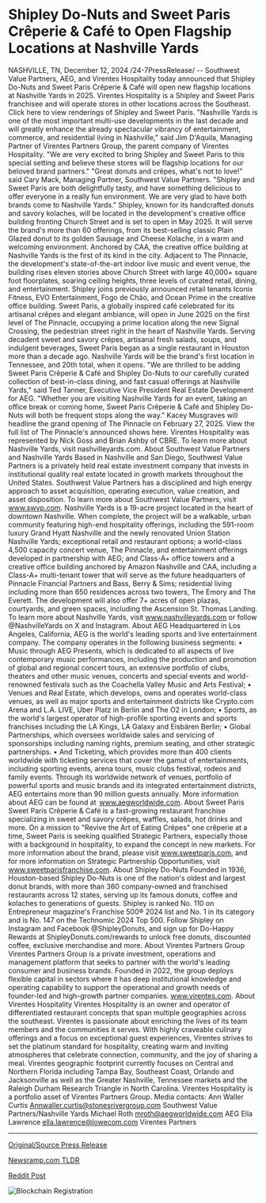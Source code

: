 # Shipley Do-Nuts and Sweet Paris Crêperie & Café to Open Flagship Locations at Nashville Yards

NASHVILLE, TN, December 12, 2024 /24-7PressRelease/ -- Southwest Value Partners, AEG, and Virentes Hospitality today announced that Shipley Do-Nuts and Sweet Paris Crêperie & Café will open new flagship locations at Nashville Yards in 2025. Virentes Hospitality is a Shipley and Sweet Paris franchisee and will operate stores in other locations across the Southeast.  Click here to view renderings of Shipley and Sweet Paris.  "Nashville Yards is one of the most important multi-use developments in the last decade and will greatly enhance the already spectacular vibrancy of entertainment, commerce, and residential living in Nashville," said Jim D'Aquila, Managing Partner of Virentes Partners Group, the parent company of Virentes Hospitality. "We are very excited to bring Shipley and Sweet Paris to this special setting and believe these stores will be flagship locations for our beloved brand partners."  "Great donuts and crêpes, what's not to love!" said Cary Mack, Managing Partner, Southwest Value Partners. "Shipley and Sweet Paris are both delightfully tasty, and have something delicious to offer everyone in a really fun environment. We are very glad to have both brands come to Nashville Yards."   Shipley, known for its handcrafted donuts and savory kolaches, will be located in the development's creative office building fronting Church Street and is set to open in May 2025. It will serve the brand's more than 60 offerings, from its best-selling classic Plain Glazed donut to its golden Sausage and Cheese Kolache, in a warm and welcoming environment.  Anchored by CAA, the creative office building at Nashville Yards is the first of its kind in the city. Adjacent to The Pinnacle, the development's state-of-the-art indoor live music and event venue, the building rises eleven stories above Church Street with large 40,000+ square foot floorplates, soaring ceiling heights, three levels of curated retail, dining, and entertainment. Shipley joins previously announced retail tenants Iconix Fitness, EVO Entertainment, Fogo de Chão, and Ocean Prime in the creative office building.   Sweet Paris, a globally inspired café celebrated for its artisanal crêpes and elegant ambiance, will open in June 2025 on the first level of The Pinnacle, occupying a prime location along the new Signal Crossing, the pedestrian street right in the heart of Nashville Yards.   Serving decadent sweet and savory crêpes, artisanal fresh salads, soups, and indulgent beverages, Sweet Paris began as a single restaurant in Houston more than a decade ago. Nashville Yards will be the brand's first location in Tennessee, and 20th total, when it opens.  "We are thrilled to be adding Sweet Paris Crêperie & Café and Shipley Do-Nuts to our carefully curated collection of best-in-class dining, and fast casual offerings at Nashville Yards," said Ted Tanner, Executive Vice President Real Estate Development for AEG. "Whether you are visiting Nashville Yards for an event, taking an office break or coming home, Sweet Paris Crêperie & Café and Shipley Do-Nuts will both be frequent stops along the way."   Kacey Musgraves will headline the grand opening of The Pinnacle on February 27, 2025. View the full list of The Pinnacle's announced shows here.  Virentes Hospitality was represented by Nick Goss and Brian Ashby of CBRE.  To learn more about Nashville Yards, visit nashvilleyards.com.  About Southwest Value Partners and Nashville Yards  Based in Nashville and San Diego, Southwest Value Partners is a privately held real estate investment company that invests in institutional quality real estate located in growth markets throughout the United States. Southwest Value Partners has a disciplined and high energy approach to asset acquisition, operating execution, value creation, and asset disposition. To learn more about Southwest Value Partners, visit www.swvp.com. Nashville Yards is a 19-acre project located in the heart of downtown Nashville. When complete, the project will be a walkable, urban community featuring high-end hospitality offerings, including the 591-room luxury Grand Hyatt Nashville and the newly renovated Union Station Nashville Yards; exceptional retail and restaurant options; a world-class 4,500 capacity concert venue, The Pinnacle, and entertainment offerings developed in partnership with AEG; and Class-A+ office towers and a creative office building anchored by Amazon Nashville and CAA, including a Class-A+ multi-tenant tower that will serve as the future headquarters of Pinnacle Financial Partners and Bass, Berry & Sims; residential living including more than 650 residences across two towers, The Emory and The Everett. The development will also offer 7+ acres of open plazas, courtyards, and green spaces, including the Ascension St. Thomas Landing. To learn more about Nashville Yards, visit www.nashvilleyards.com or follow @NashvilleYards on X and Instagram.  About AEG  Headquartered in Los Angeles, California, AEG is the world's leading sports and live entertainment company. The company operates in the following business segments:   •	Music through AEG Presents, which is dedicated to all aspects of live contemporary music performances, including the production and promotion of global and regional concert tours, an extensive portfolio of clubs, theaters and other music venues, concerts and special events and world-renowned festivals such as the Coachella Valley Music and Arts Festival;  •	Venues and Real Estate, which develops, owns and operates world-class venues, as well as major sports and entertainment districts like Crypto.com Arena and L.A. LIVE, Uber Platz in Berlin and The O2 in London;  •	Sports, as the world's largest operator of high-profile sporting events and sports franchises including the LA Kings, LA Galaxy and Eisbären Berlin;  •	Global Partnerships, which oversees worldwide sales and servicing of sponsorships including naming rights, premium seating, and other strategic partnerships. •	And Ticketing, which provides more than 400 clients worldwide with ticketing services that cover the gamut of entertainments, including sporting events, arena tours, music clubs festival, rodeos and family events.   Through its worldwide network of venues, portfolio of powerful sports and music brands and its integrated entertainment districts, AEG entertains more than 90 million guests annually. More information about AEG can be found at  www.aegworldwide.com.   About Sweet Paris Sweet Paris Crêperie & Café is a fast-growing restaurant franchise specializing in sweet and savory crêpes, waffles, salads, hot drinks and more. On a mission to "Revive the Art of Eating Crêpes" one crêperie at a time, Sweet Paris is seeking qualified Strategic Partners, especially those with a background in hospitality, to expand the concept in new markets. For more information about the brand, please visit www.sweetparis.com, and for more information on Strategic Partnership Opportunities, visit www.sweetparisfranchise.com.  About Shipley Do-Nuts Founded in 1936, Houston-based Shipley Do-Nuts is one of the nation's oldest and largest donut brands, with more than 360 company-owned and franchised restaurants across 12 states, serving up its famous donuts, coffee and kolaches to generations of guests. Shipley is ranked No. 110 on Entrepreneur magazine's Franchise 500® 2024 list and No. 1 in its category and is No. 147 on the Technomic 2024 Top 500. Follow Shipley on Instagram and Facebook @ShipleyDonuts, and sign up for Do-Happy Rewards at ShipleyDonuts.com/rewards to unlock free donuts, discounted coffee, exclusive merchandise and more.  About Virentes Partners Group  Virentes Partners Group is a private investment, operations and management platform that seeks to partner with the world's leading consumer and business brands. Founded in 2022, the group deploys flexible capital in sectors where it has deep institutional knowledge and operating capability to support the operational and growth needs of founder-led and high-growth partner companies. www.virentes.com.  About Virentes Hospitality  Virentes Hospitality is an owner and operator of differentiated restaurant concepts that span multiple geographies across the southeast. Virentes is passionate about enriching the lives of its team members and the communities it serves. With highly craveable culinary offerings and a focus on exceptional guest experiences, Virentes strives to set the platinum standard for hospitality, creating warm and inviting atmospheres that celebrate connection, community, and the joy of sharing a meal.  Virentes geographic footprint currently focuses on Central and Northern Florida including Tampa Bay, Southeast Coast, Orlando and Jacksonville as well as the Greater Nashville, Tennessee markets and the Raleigh Durham Research Triangle in North Carolina. Virentes Hospitality is a portfolio asset of Virentes Partners Group.   Media contacts:  Ann Waller Curtis Annwaller.curtis@stonesrivergroup.com Southwest Value Partners/Nashville Yards  Michael Roth mroth@aegworldwide.com AEG  Ella Lawrence ella.lawrence@lowecom.com Virentes Partners 

---

[Original/Source Press Release](https://www.24-7pressrelease.com/press-release/517026/shipley-do-nuts-and-sweet-paris-cr%C3%AAperie-caf%C3%A9-to-open-flagship-locations-at-nashville-yards)
                    

[Newsramp.com TLDR](https://newsramp.com/curated-news/shipley-do-nuts-and-sweet-paris-to-open-flagship-locations-at-nashville-yards-in-2025/97d58524cf5e1bf75dc8d75f06f38b0c) 

 



[Reddit Post](https://www.reddit.com/r/eventNews/comments/1hcsdnr/shipley_donuts_and_sweet_paris_to_open_flagship/) 



![Blockchain Registration](https://cdn.newsramp.app/24-7PressRelease/qrcode/2412/12/smoglF86.webp)
